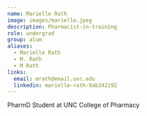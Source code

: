```yaml
---
name: Marielle Rath
image: images/marielle.jpeg
description: Pharmacist-in-training
role: undergrad
group: alum
aliases:
  - Marielle Rath
  - M. Rath
  - M Rath
links:
  email: mrath@email.unc.edu
  linkedin: marielle-rath-8ab242192
---
```


PharmD Student at UNC College of Pharmacy
